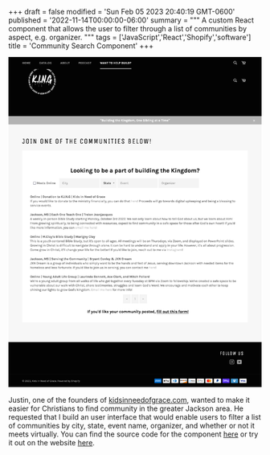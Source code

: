 +++
draft = false
modified = 'Sun Feb 05 2023 20:40:19 GMT-0600'
published = '2022-11-14T00:00:00-06:00'
summary = """
A custom React component that allows the user to filter through a list of 
communities by aspect, e.g. organizer.
"""
tags = ['JavaScript','React','Shopify','software']
title = 'Community Search Component'
+++

![Screenshot of community search component](kidsinneedofgrace_community_search_component.png)

Justin, one of the founders of [kidsinneedofgrace.com](https://www.kidsinneedofgrace.com/), 
wanted to make it easier for Christians to find community in the greater Jackson 
area. He requested that I build an user interface that would enable users to 
filter a list of communities by city, state, event name, organizer, and whether 
or not it meets virtually. You can find the source code for the component 
[here](https://github.com/phyiction/king-components) or try it out on the 
website [here](https://www.kidsinneedofgrace.com/pages/community). 